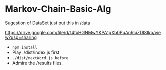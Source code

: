 # Markov-Chain-Basic-Alg

Sugestion of DataSet just put this in /data 

https://drive.google.com/file/d/14fxH0lNMwYKPA1gXb0PuAnRciZDI8Ikb/view?usp=sharing

- ``npm install``
- Play ./dist/index.js first 
- ``./dist/nextWord.js before``
- Admire the /results files.
